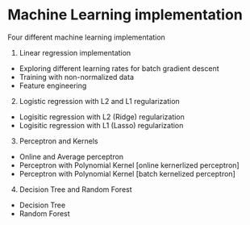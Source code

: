 # Machine Learning implementation 


Four different machine learning implementation

1. Linear regression implementation

- Exploring different learning rates for batch gradient descent
- Training with non-normalized data
- Feature engineering


2. Logistic regression with L2 and L1 regularization

- Logisitic regression with L2 (Ridge) regularization
- Logisitic regression with L1 (Lasso) regularization


3. Perceptron and Kernels

- Online and Average perceptron
- Perceptron with Polynomial Kernel [online kernerlized perceptron]
- Perceptron with Polynomial Kernel [batch kernelized perceptron]


4. Decision Tree and Random Forest

- Decision Tree
- Random Forest 
